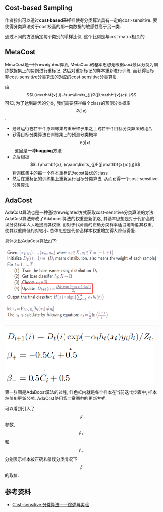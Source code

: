 ## Cost-based Sampling

作者指出可以通过**cost-based采样**样使得分类算法具有一定的cost-sensitive. 要使得分类算法对于cost较高的那一类数据的敏感性高于另一类.

通过不同的方法确定每个类别的采样比例, 这个比例是与cost matrix相关的.

## MetaCost

MetaCost是一种reweighted算法, MetaCost的基本思想是根据cost最优分类为训练数据集上的实例进行重标记, 然后对重新标记的样本重新进行训练, 而获得目标非cost-sensitive分类算法的对应的cost-sensitive分类算法.

由$$L(\mathbf{x},i)=\sum\limits_{j}P(j|\mathbf{x})c(i,j)$$可知, 为了达到最优的分类, 我们需要获得每个class的预测分类概率$$P(j|\mathbf{x})$$.

- 通过运行在若干个原训练集的重采样子集之上的若干个目标分类算法的组合
- 获得目标分类算法在训练集上的预测分类概率$$P(j|\mathbf{x})$$, 这里是一种**bagging**方法
- 之后根据$$L(\mathbf{x},i)=\sum\limits_{j}P(j|\mathbf{x})c(i,j)$$将训练集中的每一个样本重标记为cost最优的class
- 然后在重标记的训练集上重新运行目标分类算法, 从而获得一个cost-sensitive分类算法

## AdaCost

AdaCost算法也是一种通过reweighted方式获取cost-sensitive分类算法的方法. AdaCost算法修改了Adaboost算法的权重更新策略, 其基本思想是对于代价高的误分类样本大大地提高其权重, 而对于代价高的正确分类样本适当地降低其权重, 使其权重降低相对较小. 总体思想是代价高样本权重增加得大降低得慢.

具体来说AdaCost算法如下:

![](img/50828-ddd88aa21dd9bc59.png)

---

![](img/50828-3c15fca4998dd7e5.png)

第一张图是AdaBoost算法的过程, 红色框内就是每个样本在当前迭代步骤中, 样本权值的更新公式. AdaCost使用第二章图中的更新方式.

可以看到引入了$$\beta$$参数, $$\beta_+$$和$$\beta_-$$分别表示样本被正确和错误分类情况下$$\beta$$的取值.

## 参考资料

- [Cost-sensitive 分类算法——综述与实验](http://lamda.nju.edu.cn/huangsj/dm11/files/qiny.pdf)
